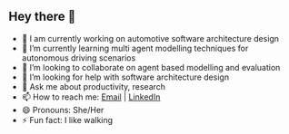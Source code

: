 ## Hey there 👋

- 🔭 I am currently working on automotive software architecture design
- 🌱 I’m currently learning multi agent modelling techniques for autonomous driving scenarios
- 👯 I’m looking to collaborate on agent based modelling and evaluation
- 🤔 I’m looking for help with software architecture design
- 💬 Ask me about productivity, research 
- 📫 How to reach me: [Email](vishaka.basnayake@oulu.fi) | [LinkedIn](https://www.linkedin.com/in/vishakabasnayake)
- 😄 Pronouns: She/Her
- ⚡ Fun fact: I like walking


